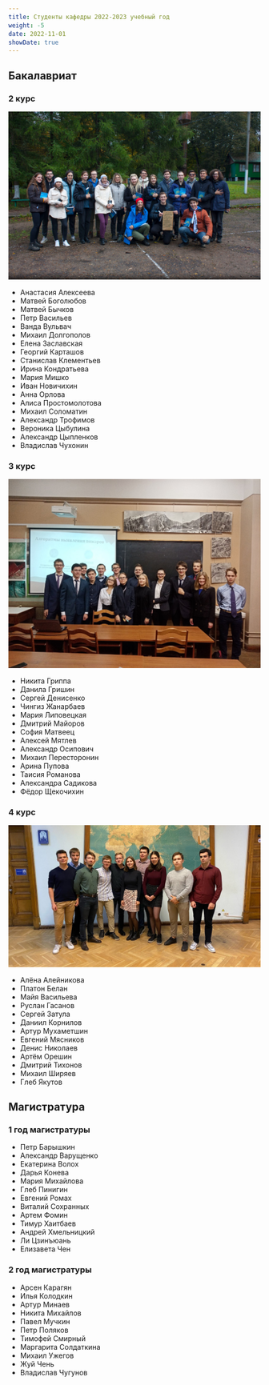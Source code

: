 ```yaml
---
title: Студенты кафедры 2022-2023 учебный год
weight: -5
date: 2022-11-01
showDate: true
---
```


## Бакалавриат



### 2 курс

![На посвящении, 2022 г.](2k.jpg "На посвящении, 2022 г.")

- Анастасия Алексеева
- Матвей Боголюбов
- Матвей Бычков
- Петр Васильев
- Ванда Вульвач
- Михаил Долгополов
- Елена Заславская
- Георгий Карташов
- Станислав Клементьев
- Ирина Кондратьева
- Мария Мишко
- Иван Новичихин
- Анна Орлова
- Алиса Простомолотова
- Михаил Соломатин
- Александр Трофимов
- Вероника Цыбулина
- Александр Цыпленков
- Владислав Чухонин

### 3 курс

![Защита рефератов по основам дистанцонного зондирования, 2021 г.](3k.jpg "Защита рефератов по основам дистанцонного зондирования, 2021 г.")

- Никита Гриппа
- Данила Гришин
- Сергей Денисенко
- Чингиз Жанарбаев
- Мария Липовецкая
- Дмитрий Майоров
- София Матвеец
- Алексей Мятлев
- Александр Осипович
- Михаил Пересторонин
- Арина Пупова
- Таисия Романова
- Александра Садикова
- Фёдор Щекочихин

### 4 курс

![Пара с доц. Натальей Анатольевной Алексеенко](4k.jpg "Пара с доц. Натальей Анатольевной Алексеенко")

- Алёна Алейникова
- Платон Белан
- Майя Васильева
- Руслан Гасанов
- Сергей Затула
- Даниил Корнилов
- Артур Мухаметшин
- Евгений Мясников
- Денис Николаев
- Артём Орешин
- Дмитрий Тихонов
- Михаил Ширяев
- Глеб Якутов

## Магистратура

### 1 год магистратуры

- Петр Барышкин
- Александр Варущенко
- Екатерина Волох
- Дарья Конева
- Мария Михайлова
- Глеб Пинигин
- Евгений Ромах
- Виталий Сохранных
- Артем Фомин
- Тимур Хаитбаев
- Андрей Хмельницкий
- Ли Цзинъюань
- Елизавета Чен

<!-- ![фото не найдено](1m_smeshno.jpg) -->

### 2 год магистратуры

- Арсен Карагян 
- Илья Колодкин
- Артур Минаев
- Никита Михайлов
- Павел Мучкин
- Петр Поляков
- Тимофей Смирный
- Маргарита Солдаткина
- Михаил Ужегов
- Жуй Чень
- Владислав Чугунов

<!-- ![фото не найдено](2m_smeshno.jpg) -->
